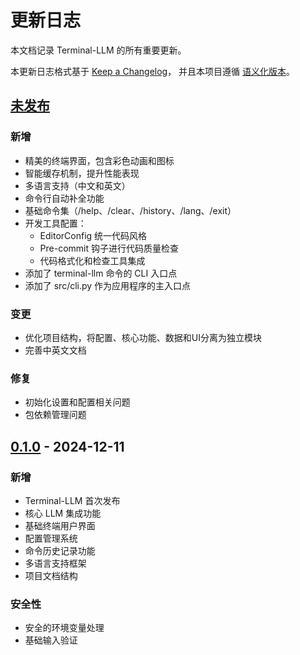 # 更新日志

本文档记录 Terminal-LLM 的所有重要更新。

本更新日志格式基于 [Keep a Changelog](https://keepachangelog.com/zh-CN/1.0.0/)，
并且本项目遵循 [语义化版本](https://semver.org/lang/zh-CN/)。

## [未发布]

### 新增
- 精美的终端界面，包含彩色动画和图标
- 智能缓存机制，提升性能表现
- 多语言支持（中文和英文）
- 命令行自动补全功能
- 基础命令集（/help、/clear、/history、/lang、/exit）
- 开发工具配置：
  - EditorConfig 统一代码风格
  - Pre-commit 钩子进行代码质量检查
  - 代码格式化和检查工具集成
- 添加了 terminal-llm 命令的 CLI 入口点
- 添加了 src/cli.py 作为应用程序的主入口点

### 变更
- 优化项目结构，将配置、核心功能、数据和UI分离为独立模块
- 完善中英文文档

### 修复
- 初始化设置和配置相关问题
- 包依赖管理问题

## [0.1.0] - 2024-12-11

### 新增
- Terminal-LLM 首次发布
- 核心 LLM 集成功能
- 基础终端用户界面
- 配置管理系统
- 命令历史记录功能
- 多语言支持框架
- 项目文档结构

### 安全性
- 安全的环境变量处理
- 基础输入验证

[未发布]: https://github.com/yourusername/Terminal-LLM/compare/v0.1.0...HEAD
[0.1.0]: https://github.com/yourusername/Terminal-LLM/releases/tag/v0.1.0
